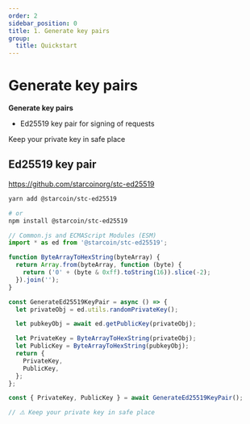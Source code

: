 ```yaml
---
order: 2
sidebar_position: 0
title: 1. Generate key pairs
group:
  title: Quickstart
---
```


# Generate key pairs

**Generate key pairs**

- Ed25519 key pair for signing of requests
<!-- - <a href="#RSA">Another is RSA key pair for message encryption and decryption</a> -->

<Alert type="error">
  Keep your private key in safe place
</Alert>

## Ed25519 key pair


https://github.com/starcoinorg/stc-ed25519

```bash
yarn add @starcoin/stc-ed25519

# or
npm install @starcoin/stc-ed25519
```

```js
// Common.js and ECMAScript Modules (ESM)
import * as ed from '@starcoin/stc-ed25519';

function ByteArrayToHexString(byteArray) {
  return Array.from(byteArray, function (byte) {
    return ('0' + (byte & 0xff).toString(16)).slice(-2);
  }).join('');
}

const GenerateEd25519KeyPair = async () => {
  let privateObj = ed.utils.randomPrivateKey();

  let pubkeyObj = await ed.getPublicKey(privateObj);

  let PrivateKey = ByteArrayToHexString(privateObj);
  let PublicKey = ByteArrayToHexString(pubkeyObj);
  return {
    PrivateKey,
    PublicKey,
  };
};

const { PrivateKey, PublicKey } = await GenerateEd25519KeyPair();

// ⚠️ Keep your private key in safe place
```
